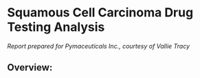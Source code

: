 Squamous Cell Carcinoma Drug Testing Analysis
=============================================

*Report prepared for Pymaceuticals Inc., courtesy of Vallie Tracy*

**Overview:**
-------------








